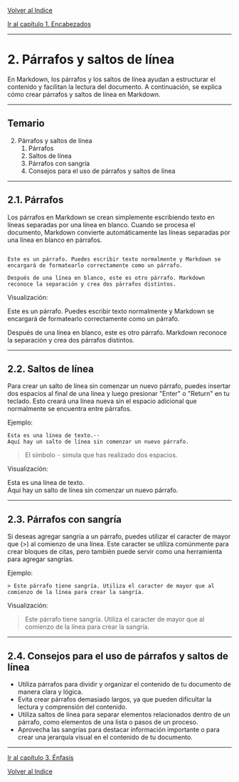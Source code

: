 
[Volver al Indice](../readme.md)

[Ir al capítulo 1. Encabezados](../01-Encabezados/readme.md)

---

# 2. Párrafos y saltos de línea

En Markdown, los párrafos y los saltos de línea ayudan a estructurar el contenido y facilitan la lectura del documento. A continuación, se explica cómo crear párrafos y saltos de línea en Markdown.

---

## Temario 
2. Párrafos y saltos de línea
    1. Párrafos
    2. Saltos de línea
    3. Párrafos con sangría
    4. Consejos para el uso de párrafos y saltos de línea

---

## 2.1. Párrafos
Los párrafos en Markdown se crean simplemente escribiendo texto en líneas separadas por una línea en blanco. Cuando se procesa el documento, Markdown convierte automáticamente las líneas separadas por una línea en blanco en párrafos.

~~~

Este es un párrafo. Puedes escribir texto normalmente y Markdown se encargará de formatearlo correctamente como un párrafo.

Después de una línea en blanco, este es otro párrafo. Markdown reconoce la separación y crea dos párrafos distintos.

~~~

Visualización:

Este es un párrafo. Puedes escribir texto normalmente y Markdown se encargará de formatearlo correctamente como un párrafo.

Después de una línea en blanco, este es otro párrafo. Markdown reconoce la separación y crea dos párrafos distintos.

---

## 2.2. Saltos de línea
Para crear un salto de línea sin comenzar un nuevo párrafo, puedes insertar dos espacios al final de una línea y luego presionar "Enter" o "Return" en tu teclado. Esto creará una línea nueva sin el espacio adicional que normalmente se encuentra entre párrafos.

Ejemplo:

~~~
Esta es una línea de texto.··
Aquí hay un salto de línea sin comenzar un nuevo párrafo.
~~~
> El símbolo ·· simula que has realizado dos espacios.

Visualización:

Esta es una línea de texto.  
Aquí hay un salto de línea sin comenzar un nuevo párrafo.

---

## 2.3. Párrafos con sangría
Si deseas agregar sangría a un párrafo, puedes utilizar el caracter de mayor que (>) al comienzo de una línea. Este caracter se utiliza comúnmente para crear bloques de citas, pero también puede servir como una herramienta para agregar sangrías.

Ejemplo:

~~~
> Este párrafo tiene sangría. Utiliza el caracter de mayor que al comienzo de la línea para crear la sangría.

~~~

Visualización:

> Este párrafo tiene sangría. Utiliza el caracter de mayor que al comienzo de la línea para crear la sangría.

---

## 2.4. Consejos para el uso de párrafos y saltos de línea
- Utiliza párrafos para dividir y organizar el contenido de tu documento de manera clara y lógica.
- Evita crear párrafos demasiado largos, ya que pueden dificultar la lectura y comprensión del contenido.
- Utiliza saltos de línea para separar elementos relacionados dentro de un párrafo, como elementos de una lista o pasos de un proceso.
- Aprovecha las sangrías para destacar información importante o para crear una jerarquía visual en el contenido de tu documento.

---

[Ir al capítulo 3. Énfasis](../03-Enfasis/readme.md)

[Volver al Indice](../readme.md)
